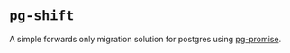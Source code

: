 # `pg-shift`

A simple forwards only migration solution for postgres using [pg-promise](https://github.com/vitaly-t/pg-promise).

